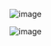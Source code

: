![image](https://github.com/Akashpandey1507/Azure/assets/124170332/1f833117-be9b-4d92-b8b2-ce424084c782)


![image](https://github.com/Akashpandey1507/Azure/assets/124170332/8d758613-98f1-4c67-92ee-78d907b358ef)


